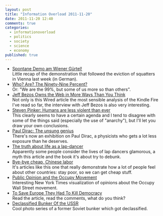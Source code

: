 ```yaml
---
layout: post
title: "Information Overload 2011-11-20"
date: 2011-11-20 12:40
comments: true
categories:
  - informationoverload
  - politics
  - society
  - science
  - economy
published: true
---
```

* [Spontane Demo am Wiener Gürtel!](http://www.dasbiber.at/content/spontane-demo-am-wiener-g%C3%BCrtel)<br/>Little recap of the demonstration that followed the eviction of squatters in Vienna last week (in German).
* [Who? Are? The Ninety-Nine Percent?](http://aredletterday.wordpress.com/2011/11/13/who-are-the-ninety-nine-percent/)<br/> Or: "We are the 99%, but some of us more so than others".
* [Jeff Bezos Owns the Web in More Ways Than You Think](http://www.wired.com/magazine/2011/11/ff_bezos/all/1)<br/>Not only is this Wired article the most sensible analysis of the Kindle Fire I've read so far, the interview with Jeff Bezos is also very interesting.
* [Steven Pinker: Humans are less violent than ever](http://www.newscientist.com/article/mg21228340.100-steven-pinker-humans-are-less-violent-than-ever.html?full=true)<br/>This clearly seems to have a certain agenda and I tend to disagree with some of the things said (especially the use of "anarchy"), but I'll let you draw your own conclusions.
* [Paul Dirac: The unsung genius](http://news.bbc.co.uk/2/hi/in_depth/uk/2000/newsmakers/2094374.stm)<br/>There's now an exhibition on Paul Dirac, a physicists who gets a lot less exposure than he deserves.
* [The truth about life as a lap-dancer](http://www.guardian.co.uk/lifeandstyle/2011/nov/10/truth-lap-dancer-clubs)<br/>Apparently some people consider the lives of lap dancers glamorous, a myth this article and the book it's about try to debunk.
* [Bye-bye cheap, Chinese labor](http://www.globalpost.com/dispatch/news/regions/asia-pacific/china/111109/china-economy-manufacturing-guangdong)<br/>It's articles like this one that really demonstrate how a lot of people feel about other countries: stay poor, so we can get cheap stuff.
* [Public Opinion and the Occupy Movement](http://www.nytimes.com/interactive/2011/11/09/us/ows-grid.html)<br/>Interesting New York Times visualization of opinions about  the Occupy Wall Street movement.
* [To Save Europe They Had To Kill Democracy](http://www.businessinsider.com/the-rise-of-the-technocrat-2011-11)<br/>Read the article, read the comments, what do you think?
* [Declassified Bunker Of the USSR](http://englishrussia.com/2011/11/18/declassified-bunker-of-the-ussr/)<br/>Cool photo series of a former Soviet bunker which got declassified.
